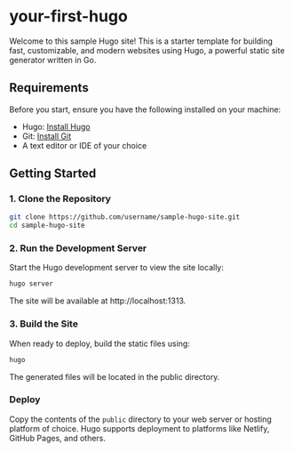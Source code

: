 # your-first-hugo

Welcome to this sample Hugo site! This is a starter template for building fast, customizable, and modern websites using Hugo, a powerful static site generator written in Go.

## Requirements

Before you start, ensure you have the following installed on your machine:

* Hugo: [Install Hugo](https://gohugo.io/installation/)
* Git: [Install Git](https://git-scm.com/book/en/v2/Getting-Started-Installing-Git)
* A text editor or IDE of your choice

## Getting Started 

### 1. Clone the Repository
```bash
git clone https://github.com/username/sample-hugo-site.git
cd sample-hugo-site
```

###  2. Run the Development Server
Start the Hugo development server to view the site locally:

```bash
hugo server
```
The site will be available at http://localhost:1313.

###  3. Build the Site

When ready to deploy, build the static files using: 

```bash
hugo
```
The generated files will be located in the public directory.

### Deploy

Copy the contents of the `public` directory to your web server or hosting platform of choice. Hugo supports deployment to platforms like Netlify, GitHub Pages, and others.